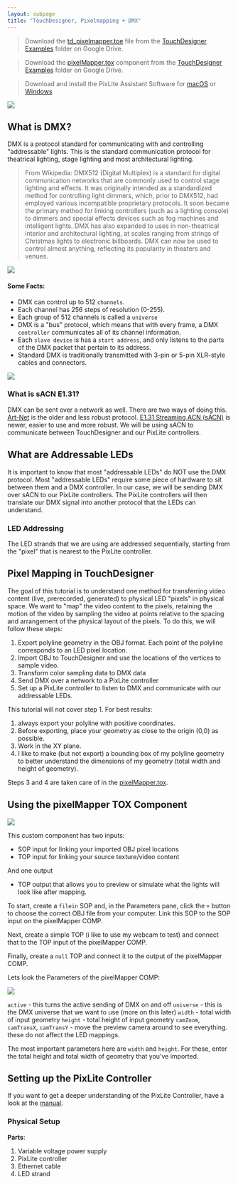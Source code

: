 ```yaml
---
layout: subpage
title: "TouchDesigner, Pixelmapping + DMX"
---
```



> Download the [td_pixelmapper.toe](https://drive.google.com/open?id=1S5zl5uwxU_jjYJTudMX80cOR2JxKddac) file from the [TouchDesigner Examples](https://drive.google.com/drive/folders/144ml7hfzFDR0Y7ZKa4WMo_aPQbVOkqTP?usp=sharing) folder on Google Drive. 

> Download the [pixelMapper.tox](https://drive.google.com/open?id=1KJCrY-0_17tAk82lKiwXTHT0AgbnvB5c) component from the [TouchDesigner Examples](https://drive.google.com/drive/folders/144ml7hfzFDR0Y7ZKa4WMo_aPQbVOkqTP?usp=sharing) folder on Google Drive.

> Download and install the PixLite Assistant Software for [macOS](https://itunes.apple.com/us/app/advatek-assistant/id990140692?ls=1&mt=12) or [Windows](https://www.advateklights.com/download/928/)

<img 
src="{{site.baseurl}}/assets/td_pixlite_diagram.png" 
style="max-width: 600px;" 
/>

## What is DMX?

DMX is a protocol standard for communicating with and controlling "addressable" lights. This is the standard communication protocol for theatrical lighting, stage lighting and most architectural lighting. 

> From Wikipedia: DMX512 (Digital Multiplex) is a standard for digital communication networks that are commonly used to control stage lighting and effects. It was originally intended as a standardized method for controlling light dimmers, which, prior to DMX512, had employed various incompatible proprietary protocols. It soon became the primary method for linking controllers (such as a lighting console) to dimmers and special effects devices such as fog machines and intelligent lights. DMX has also expanded to uses in non-theatrical interior and architectural lighting, at scales ranging from strings of Christmas lights to electronic billboards. DMX can now be used to control almost anything, reflecting its popularity in theaters and venues.


<img 
src="https://upload.wikimedia.org/wikipedia/commons/thumb/6/62/SimpleDmxUniverse.gif/1200px-SimpleDmxUniverse.gif" 
style="max-width: 600px;" 
/>


#### Some Facts:

- DMX can control up to 512 `channels`. 
- Each channel has 256 steps of resolution (0-255). 
- Each group of 512 channels is called a `universe`
- DMX is a "bus" protocol, which means that with every frame, a DMX `controller` communicates all of its channel information. 
- Each `slave device` is has a `start address`, and only listens to the parts of the DMX packet that pertain to its address.
- Standard DMX is traditionally transmitted with 3-pin or 5-pin XLR-style cables and connectors.

<img 
src="https://upload.wikimedia.org/wikipedia/commons/thumb/1/1c/XLR5_pinouts.svg/600px-XLR5_pinouts.svg.png" 
style="max-width: 200px;" 
/>


### What is sACN E1.31?
DMX can be sent over a network as well. There are two ways of doing this. [Art-Net](https://en.wikipedia.org/wiki/Art-Net) is the older and less robust protocol. [E1.31 Streaming ACN (sACN)](https://opendmx.net/index.php/E1.31) is newer, easier to use and more robust. We will be using sACN to communicate between TouchDesigner and our PixLite controllers.


## What are Addressable LEDs
It is important to know that most "addressable LEDs" do NOT use the DMX protocol. Most "addressable LEDs" require some piece of hardware to sit between them and a DMX controller. In our case, we will be sending DMX over sACN to our PixLite controllers. The PixLite controllers will then translate our DMX signal into another protocol that the LEDs can understand.

### LED Addressing
The LED strands that we are using are addressed sequentially, starting from the "pixel" that is nearest to the PixLite controller. 



## Pixel Mapping in TouchDesigner
The goal of this tutorial is to understand one method for transferring video content (live, prerecorded, generated) to physical LED "pixels" in physical space. We want to "map" the video content to the pixels, retaining the motion of the video by sampling the video at points relative to the spacing and arrangement of the physical layout of the pixels. To do this, we will follow these steps:

1. Export polyline geometry in the OBJ format. Each point of the polyline corresponds to an LED pixel location.
2. Import OBJ to TouchDesigner and use the locations of the vertices to sample video.
3. Transform color sampling data to DMX data
4. Send DMX over a network to a PixLite controller
5. Set up a PixLite controller to listen to DMX and communicate with our addressable LEDs.

This tutorial will not cover step 1. For best results:
1. always export your polyline with positive coordinates. 
2. Before exporting, place your geometry as close to the origin (0,0) as possible.
3. Work in the XY plane. 
4. I like to make (but not export) a bounding box of my polyline geometry to better understand the dimensions of my geometry (total width and height of geometry).

Steps 3 and 4 are taken care of in the [pixelMapper.tox](https://drive.google.com/open?id=1KJCrY-0_17tAk82lKiwXTHT0AgbnvB5c).


## Using the pixelMapper TOX Component

<img 
src="{{site.baseurl}}/assets/td_pixmapp_comp.png" 
style="max-width: 600px;" 
/>

This custom component has two inputs:
- SOP input for linking your imported OBJ pixel locations
- TOP input for linking your source texture/video content

And one output
- TOP output that allows you to preview or simulate what the lights will look like after mapping.

To start, create a `filein` SOP and, in the Parameters pane, click the `+` button to choose the correct OBJ file from your computer. Link this SOP to the SOP input on the pixelMapper COMP.

Next, create a simple TOP (i like to use my webcam to test) and connect that to the TOP input of the pixelMapper COMP. 

Finally, create a `null` TOP and connect it to the output of the pixelMapper COMP. 

Lets look the Parameters of the pixelMapper COMP:

<img 
src="{{site.baseurl}}/assets/td_pixmap_params.png" 
style="max-width: 600px;" 
/>

`active` - this turns the active sending of DMX on and off
`universe` - this is the DMX universe that we want to use (more on this later)
`width` - total width of input geometry
`height` - total height of input geometry
`camZoom`, `camTransX`, `camTransY` - move the preview camera around to see everything. these do not affect the LED mappings.

The most important parameters here are `width` and `height`. For these, enter the total height and total width of geometry that you've imported.


## Setting up the PixLite Controller
If you want to get a deeper understanding of the PixLite Controller, have a look at the [manual](https://www.advateklights.com/resources/download-info/pixlite-4-rev-1-2-manual/).

### Physical Setup

**Parts**:
1. Variable voltage power supply
2. PixLite controller
3. Ethernet cable
4. LED strand

